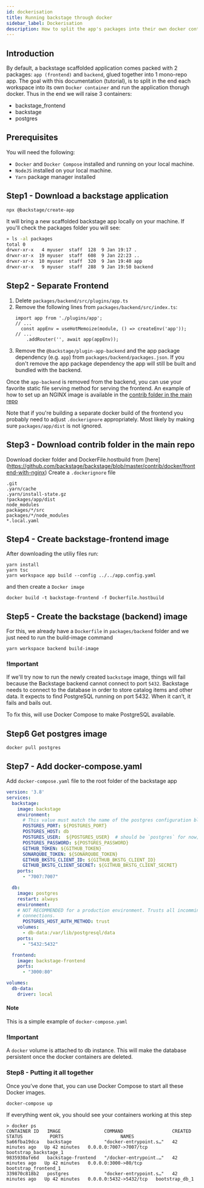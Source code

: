 ```yaml
---
id: dockerisation
title: Running backstage through docker
sidebar_label: Dockerisation
description: How to split the app's packages into their own docker containers
---
```

## Introduction
By default, a backstage scaffolded application comes packed with 2 packages: `app (frontend)` and `backend`, glued together into 1 mono-repo app.
The goal with this documentation (tutorial), is to split in the end each workspace into its own `Docker container` and run the application thorugh docker. Thus in the end we will raise 3 containers:
- backstage_frontend
- backstage
- postgres

## Prerequisites
You will need the following:
- `Docker` and `Docker Compose` installed and running on your local machine.
- `NodeJS` installed on your local machine.
- `Yarn` package manager installed

## Step1 - Download a backstage application
```shell
npx @backstage/create-app
```
It will bring a new scaffolded backstage app locally on your machine. If you'll check the packages folder you will see:
```bash
» ls -al packages
total 0
drwxr-xr-x   4 myuser  staff  128  9 Jan 19:17 .
drwxr-xr-x  19 myuser  staff  608  9 Jan 22:23 ..
drwxr-xr-x  10 myuser  staff  320  9 Jan 19:40 app
drwxr-xr-x   9 myuser  staff  288  9 Jan 19:50 backend
```
## Step2 - Separate Frontend
1. Delete `packages/backend/src/plugins/app.ts`
2. Remove the following lines from `packages/backend/src/index.ts`:
   ```tsx
   import app from './plugins/app';
   // ...
     const appEnv = useHotMemoize(module, () => createEnv('app'));
   // ...
       .addRouter('', await app(appEnv));
   ```
3. Remove the `@backstage/plugin-app-backend` and the app package dependency
   (e.g. `app`) from `packages/backend/packages.json`. If you don't remove the
   app package dependency the app will still be built and bundled with the
   backend.

Once the `app-backend` is removed from the backend, you can use your favorite
static file serving method for serving the frontend. An example of how to set up
an NGINX image is available in the
[contrib folder in the main repo](https://github.com/backstage/backstage/blob/master/contrib/docker/frontend-with-nginx)

Note that if you're building a separate docker build of the frontend you
probably need to adjust `.dockerignore` appropriately. Most likely by making
sure `packages/app/dist` is not ignored.

## Step3 - Download contrib folder in the main repo
Download docker folder and DockerFile.hostbuild from [here] (https://github.com/backstage/backstage/blob/master/contrib/docker/frontend-with-nginx)
Create a `.dockerignore` file
```text
.git
.yarn/cache
.yarn/install-state.gz
!packages/app/dist
node_modules
packages/*/src
packages/*/node_modules
*.local.yaml
```

## Step4 - Create backstage-frontend image
After downloading the utiliy files run:
```shell
yarn install
yarn tsc
yarn workspace app build --config ../../app.config.yaml
```
and then create a `Docker image`

```shell
docker build -t backstage-frontend -f Dockerfile.hostbuild
```

## Step5 - Create the backstage (backend) image
For this, we already have a `Dockerfile` in `packages/backend` folder and we just need to run the build-image command

```shell
yarn workspace backend build-image
```

### !Important
If we'll try now to run the newly created `backstage` image, things will fail because the Backstage backend cannot connect to port `5432`. Backstage needs to connect to the database in order to store catalog items and other data. It expects to find PostgreSQL running on port 5432. When it can’t, it fails and bails out.

To fix this, will use Docker Compose to make PostgreSQL available.

## Step6 Get postgres image
```shell
docker pull postgres
```

## Step7 - Add docker-compose.yaml
Add `docker-compose.yaml` file to the root folder of the backstage app
```yaml
version: '3.8'
services:
  backstage:
    image: backstage
    environment:
      # This value must match the name of the postgres configuration block.
      POSTGRES_PORT: ${POSTGRES_PORT}
      POSTGRES_HOST: db
      POSTGRES_USER:  ${POSTGRES_USER}  # should be `postgres` for now; we don't have any users
      POSTGRES_PASSWORD: ${POSTGRES_PASSWORD}
      GITHUB_TOKEN: ${GITHUB_TOKEN}
      SONARQUBE_TOKEN: ${SONARQUBE_TOKEN}
      GITHUB_BKSTG_CLIENT_ID: ${GITHUB_BKSTG_CLIENT_ID}
      GITHUB_BKSTG_CLIENT_SECRET: ${GITHUB_BKSTG_CLIENT_SECRET}
    ports:
      - "7007:7007"

  db:
    image: postgres
    restart: always
    environment:
    # NOT RECOMMENDED for a production environment. Trusts all incomming
    # connections.
      POSTGRES_HOST_AUTH_METHOD: trust
    volumes:
      - db-data:/var/lib/postgresql/data
    ports:
      - "5432:5432"

  frontend:
    image: backstage-frontend
    ports:
      - "3000:80"

volumes:
  db-data:
    driver: local
```
#### Note
This is a simple example of `docker-compose.yaml`

### !Important
A `docker` volume is attached to db instance. This will make the database persistent once the docker containers are deleted.

### Step8 - Putting it all together
Once you’ve done that, you can use Docker Compose to start all these Docker images.

```shell
docker-compose up
```
If everything went ok, you should see your containers working at this step
```shell
> docker ps
CONTAINER ID   IMAGE                COMMAND                  CREATED          STATUS          PORTS                     NAMES
5a66fba19dca   backstage            "docker-entrypoint.s…"   42 minutes ago   Up 42 minutes   0.0.0.0:7007->7007/tcp   bootstrap_backstage_1
9835930afe6d   backstage-frontend   "/docker-entrypoint.…"   42 minutes ago   Up 42 minutes   0.0.0.0:3000->80/tcp     bootstrap_frontend_1
339870c818b2   postgres             "docker-entrypoint.s…"   42 minutes ago   Up 42 minutes   0.0.0.0:5432->5432/tcp   bootstrap_db_1
```

